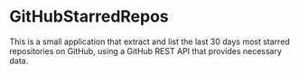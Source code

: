 # GitHubStarredRepos
This is a small application that extract and list the last 30 days most starred repositories on GitHub, using a GitHub REST API that provides necessary data.
